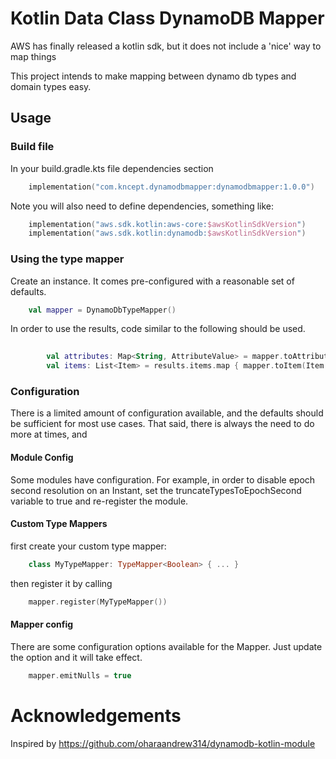 # Kotlin Data Class DynamoDB Mapper

AWS has finally released a kotlin sdk, but it does not include a 'nice' way to map things

This project intends to make mapping between dynamo db types and domain types easy.

## Usage

### Build file
In your build.gradle.kts file dependencies section
```kotlin
    implementation("com.kncept.dynamodbmapper:dynamodbmapper:1.0.0")
```
Note you will also need to define dependencies, something like:
```kotlin
    implementation("aws.sdk.kotlin:aws-core:$awsKotlinSdkVersion")
    implementation("aws.sdk.kotlin:dynamodb:$awsKotlinSdkVersion")
```

### Using the type mapper
Create an instance. It comes pre-configured with a reasonable set of defaults.
```kotlin
    val mapper = DynamoDbTypeMapper()
```

In order to use the results, code similar to the following should be used. 
```kotlin
        
        val attributes: Map<String, AttributeValue> = mapper.toAttributes(item)
        val items: List<Item> = results.items.map { mapper.toItem(Item::class, it)}
```

### Configuration
There is a limited amount of configuration available, and the defaults should be sufficient for most use cases.
That said, there is always the need to do more at times, and

#### Module Config
Some modules have configuration.
For example, in order to disable epoch second resolution on an Instant, set the truncateTypesToEpochSecond variable to 
true and re-register the module.

#### Custom Type Mappers
first create your custom type mapper:
```kotlin
    class MyTypeMapper: TypeMapper<Boolean> { ... }
```
then register it by calling 
```kotlin
    mapper.register(MyTypeMapper())
```

#### Mapper config
There are some configuration options available for the Mapper. Just update the option and it will take effect.
```kotlin
    mapper.emitNulls = true
```

# Acknowledgements
Inspired by https://github.com/oharaandrew314/dynamodb-kotlin-module 
